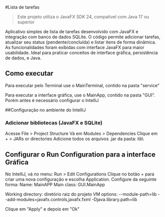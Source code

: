 #Lista de tarefas

> Este projeto utiliza o JavaFX SDK 24, compatível com Java 17 ou superior

Aplicativo simples de lista de tarefas desenvolvido com JavaFX e integração com banco de dados SQLite. 
O código permite adicionar tarefas, atualizar seu status (pendente/concluída) e listar itens de forma dinâmica.
As funcionalidades foram exibidas com interface JavaFX para maior usabilidade.
Ideal para praticar conceitos de interface gráfica, persistência de dados, e Java.


## Como executar

Para executar pelo Terminal use o MainTerminal, contido na pasta "service"

Para executar a interface gráfica, use o MainApp, contido na pasta "GUI". Porém antes é necessário configurar o IntelliJ 


##Configuração no ambiente do IntelliJ 

### Adicionar  bibliotecas (JavaFX e SQLite)
Acesse File > Project Structure 
Vá em Modules > Dependencies
Clique em + > JARs or directories
Adicione todos os arquivos .jar da pasta: lib\

## Configurar o Run Configuration para a interface Gráfica 
No IntelliJ, vá no menu:
Run > Edit Configurations
Clique no botão + para criar uma nova configuração e escolha Application.
Configure da seguinte forma:
Name: MainAPP
Main class: GUI.MainApp

Working directory: diretório raiz do projeto
VM options:  --module-path=lib --add-modules=javafx.controls,javafx.fxml -Djava.library.path=lib

Clique em "Apply" e depois em "Ok"
```
